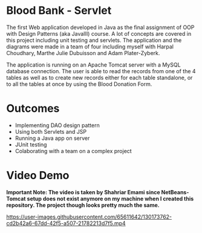 # Blood Bank - Servlet
The first Web application developed in Java as the final assignment of OOP with Design Patterns (aka JavaIII) course. A lot of concepts are covered in this project including unit testing and servlets. The application and the diagrams were made in a team of four including myself with Harpal Choudhary, Marthe Julie Dubuisson and Adam Plater-Zyberk. 

The application is running on an Apache Tomcat server with a MySQL database connection. The user is able to read the records from one of the 4 tables as well as to create new records either for each table standalone, or to all the tables at once by using the Blood Donation Form.

# Outcomes
- Implementing DAO design pattern
- Using both Servlets and JSP
- Running a Java app on server
- JUnit testing
- Colaborating with a team on a complex project

# Video Demo

**Important Note: The video is taken by Shahriar Emami since NetBeans-Tomcat setup does not exist anymore on my machine when I created this repository. The project though looks pretty much the same.**


https://user-images.githubusercontent.com/65611642/130173762-cd2b42a6-67dd-42f5-a507-21782213d7f5.mp4

